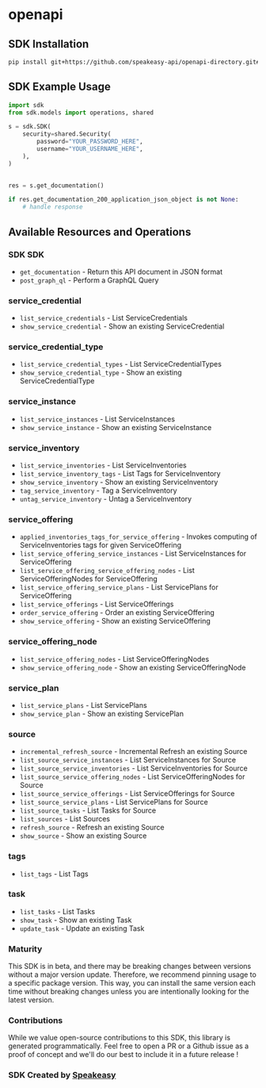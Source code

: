 # openapi

<!-- Start SDK Installation -->
## SDK Installation

```bash
pip install git+https://github.com/speakeasy-api/openapi-directory.git#subdirectory=SDKs/redhat.com/catalog_inventory/1.0.0/python
```
<!-- End SDK Installation -->

## SDK Example Usage
<!-- Start SDK Example Usage -->
```python
import sdk
from sdk.models import operations, shared

s = sdk.SDK(
    security=shared.Security(
        password="YOUR_PASSWORD_HERE",
        username="YOUR_USERNAME_HERE",
    ),
)

    
res = s.get_documentation()

if res.get_documentation_200_application_json_object is not None:
    # handle response
```
<!-- End SDK Example Usage -->

<!-- Start SDK Available Operations -->
## Available Resources and Operations

### SDK SDK

* `get_documentation` - Return this API document in JSON format
* `post_graph_ql` - Perform a GraphQL Query

### service_credential

* `list_service_credentials` - List ServiceCredentials
* `show_service_credential` - Show an existing ServiceCredential

### service_credential_type

* `list_service_credential_types` - List ServiceCredentialTypes
* `show_service_credential_type` - Show an existing ServiceCredentialType

### service_instance

* `list_service_instances` - List ServiceInstances
* `show_service_instance` - Show an existing ServiceInstance

### service_inventory

* `list_service_inventories` - List ServiceInventories
* `list_service_inventory_tags` - List Tags for ServiceInventory
* `show_service_inventory` - Show an existing ServiceInventory
* `tag_service_inventory` - Tag a ServiceInventory
* `untag_service_inventory` - Untag a ServiceInventory

### service_offering

* `applied_inventories_tags_for_service_offering` - Invokes computing of ServiceInventories tags for given ServiceOffering
* `list_service_offering_service_instances` - List ServiceInstances for ServiceOffering
* `list_service_offering_service_offering_nodes` - List ServiceOfferingNodes for ServiceOffering
* `list_service_offering_service_plans` - List ServicePlans for ServiceOffering
* `list_service_offerings` - List ServiceOfferings
* `order_service_offering` - Order an existing ServiceOffering
* `show_service_offering` - Show an existing ServiceOffering

### service_offering_node

* `list_service_offering_nodes` - List ServiceOfferingNodes
* `show_service_offering_node` - Show an existing ServiceOfferingNode

### service_plan

* `list_service_plans` - List ServicePlans
* `show_service_plan` - Show an existing ServicePlan

### source

* `incremental_refresh_source` - Incremental Refresh an existing Source
* `list_source_service_instances` - List ServiceInstances for Source
* `list_source_service_inventories` - List ServiceInventories for Source
* `list_source_service_offering_nodes` - List ServiceOfferingNodes for Source
* `list_source_service_offerings` - List ServiceOfferings for Source
* `list_source_service_plans` - List ServicePlans for Source
* `list_source_tasks` - List Tasks for Source
* `list_sources` - List Sources
* `refresh_source` -  Refresh an existing Source
* `show_source` - Show an existing Source

### tags

* `list_tags` - List Tags

### task

* `list_tasks` - List Tasks
* `show_task` - Show an existing Task
* `update_task` - Update an existing Task
<!-- End SDK Available Operations -->

### Maturity

This SDK is in beta, and there may be breaking changes between versions without a major version update. Therefore, we recommend pinning usage
to a specific package version. This way, you can install the same version each time without breaking changes unless you are intentionally
looking for the latest version.

### Contributions

While we value open-source contributions to this SDK, this library is generated programmatically.
Feel free to open a PR or a Github issue as a proof of concept and we'll do our best to include it in a future release !

### SDK Created by [Speakeasy](https://docs.speakeasyapi.dev/docs/using-speakeasy/client-sdks)
